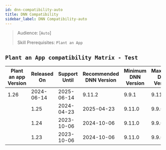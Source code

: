 ```yaml
---
id: dnn-compatibility-auto
title: DNN Compatibility
sidebar_label: DNN Compatibility-auto
---
```


> Audience: [`Auto`]
>
> Skill Prerequisites: `Plant an App`


## `Plant an App compatibility Matrix - Test`


| Plant an app Version | Released On | Support Until | Recommended DNN Version | Minimum DNN Version | Maximum DNN Version | Notes |
| -------------------- | ----------- | ------------- | ----------------------- | --------------------| ------------------- | ----- |
 | 1.26 | 2024-06-14 | 2025-06-14 | 9.11.2 | 9.9.1 | 9.11.2 | Test |
                | 1.25 | 2024-04-23 | 2025-04-23 | 9.11.0 | 9.9.0 | 9.11.2 |  |
                | 1.24 | 2023-10-06 | 2024-10-06 | 9.11.0 | 9.9.0 | 9.11.2 |  |
                | 1.23 | 2023-10-06 | 2024-10-06 | 9.11.0 | 9.9.0 | 9.11.0 |  |
                